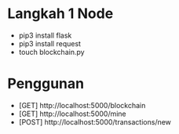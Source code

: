 # Langkah 1 Node
- pip3 install flask
- pip3 install request
- touch blockchain.py

# Penggunan
- [GET] http://localhost:5000/blockchain
- [GET] http://localhost:5000/mine
- [POST] http://localhost:5000/transactions/new